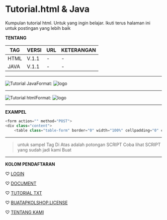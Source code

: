 # Tutorial.html & Java
Kumpulan tutorial html. Untuk yang ingin belajar. Ikuti terus halaman ini untuk postingan yang lebih baik

**TENTANG**

TAG | VERSI | URL | KETERANGAN
--------- |---------- | ---------- | ----------
HTML | V.1.1 | - | - 
JAVA | V.1.1 | - | - 

---
![Tutorial Java ](Dock/Tutorial)Format: ![logo](https://github.com/kumpulan-script-instal/Tutorial.html/blob/master/Dock/scr/download.png%20(48%C3%9790))

---

![Tutorial html](Dock/Tutorial)Format: ![logo](https://github.com/kumpulan-script-instal/Tutorial.html/blob/master/Dock/scr/images.jpeg%20(225%C3%97225))

---

**EXAMPEL**

```javascript
<form action="" method="POST">
<div class="content">
    <table class="table-form" border="0" width="100%" cellpadding="0" cellspacing="0">
```

---

> untuk sampel Tag Di Atas adalah potongan SCRIPT
> Coba lihat SCRIPT yang sudah jadi kami Buat

---

**KOLOM PENDAFTARAN**

♡ [LOGIN](/Dock/Exampel/Login.md)

♡ [DOCUMENT](https://github.com/kumpulan-script-instal/Tutorial.html/tree/master/Dock)

♡ [TUTORIAL TXT](https://github.com/kumpulan-script-instal/Tutorial.html/blob/master/Dock/Tutorial.txt/Doc.txt)

♡ [BUATAPKOLSHOP.LICENSE](https://github.com/kumpulan-script-instal/LICENSE/blob/master/Dock/License_version/L.v2.1.md)

♡ [TENTANG KAMI](https://github.com/kumpulan-script-instal/Tutorial.html/blob/master/TentangKami.md)

